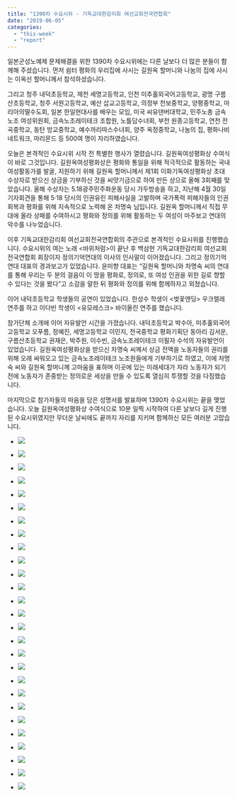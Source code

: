 ```yaml
---
title: "1390차 수요시위 - 기독교대한감리회 여선교회전국연합회"
date: "2019-06-05"
categories: 
  - "this-week"
  - "report"
---
```


일본군성노예제 문제해결을 위한 1390차 수요시위에는 다른 날보다 더 많은 분들이 함께해 주셨습니다. 먼저 쉼터 평화의 우리집에 사시는 길원옥 할머니와 나눔의 집에 사시는 이옥선 할머니께서 참석하셨습니다.

그리고 청주 내덕초등학교, 제천 세명고등학교, 인천 미추홀외국어고등학교, 광명 구름산초등학교, 청주 서원고등학교, 예산 삽교고등학교, 의정부 천보중학교, 양평중학교, 마리아의딸수도회, 일본 한일현대사를 배우는 모임, 미국 씨유댄버대학교, 민주노총 금속노조 여성위원회, 금속노조레이테크 조합원, 노틀담수녀회, 부천 원종고등학교, 연천 전곡중학교, 동탄 방교중학교, 예수까리따스수녀회, 양주 옥정중학교, 나눔의 집, 평화나비네트워크, 마리몬드 등 500여 명이 자리하였습니다.

오늘은 본격적인 수요시위 시작 전 특별한 행사가 열렸습니다. 길원옥여성평화상 수여식이 바로 그것입니다. 길원옥여성평화상은 평화와 통일을 위해 적극적으로 활동하는 국내 여성활동가를 발굴, 지원하기 위해 길원옥 할머니께서 제1회 이화기독여성평화상 초대 수상자로 받으신 상금을 기부하신 것을 씨앗기금으로 하여 만든 상으로 올해 3회째를 맞았습니다. 올해 수상자는 5.18광주민주화운동 당시 가두방송을 하고, 지난해 4월 30일 기자회견을 통해 5·18 당시의 인권유린 피해사실을 고발하며 국가폭력 피해자들의 인권회복과 평화를 위해 지속적으로 노력해 온 차명숙 님입니다. 길원옥 할머니께서 직접 무대에 올라 상패를 수여하시고 평화와 정의를 위해 활동하는 두 여성이 마주보고 연대의 악수를 나누었습니다.

이후 기독교대한감리회 여선교회전국연합회의 주관으로 본격적인 수요시위를 진행했습니다. 수요시위의 여는 노래 <바위처럼>이 끝난 후 백삼현 기독교대한감리회 여선교회전국연합회 회장이자 정의기억연대의 이사의 인사말이 이어졌습니다. 그리고 정의기억연대 대표의 경과보고가 있었습니다. 윤미향 대표는 “길원옥 할머니와 차명숙 씨의 연대를 통해 우리는 두 분의 걸음이 이 땅을 평화로, 정의로, 또 여성 인권을 위한 길로 향할 수 있다는 것을 봤다”고 소감을 말한 뒤 평화와 정의를 위해 함께하자고 외쳤습니다.

이어 내덕초등학교 학생들의 공연이 있었습니다. 한성수 학생이 <벚꽃엔딩> 우크렐레 연주를 하고 이다빈 학생이 <유모레스크> 바이올린 연주를 했습니다.

참가단체 소개에 이어 자유발언 시간을 가졌습니다. 내덕초등학교 박수아, 미추홀외국어고등학교 오푸름, 정예진, 세명고등학교 이민지, 전국중학교 평화기획단 동아리 김서운, 구름산초등학교 권재은, 박주원, 이수빈, 금속노조레이테크 이필자 수석의 자유발언이 있었습니다. 길원옥여성평화상을 받으신 차명숙 씨께서 상금 전액을 노동자들의 권리를 위해 오래 싸워오고 있는 금속노조레이테크 노조원들에게 기부하기로 하였고, 이에 차명숙 씨와 길원옥 할머니께 고마움을 표하며 이곳에 있는 미래세대가 자라 노동자가 되기 전에 노동자가 존중받는 정의로운 세상을 만들 수 있도록 열심히 투쟁할 것을 다짐했습니다.

마지막으로 참가자들의 마음을 담은 성명서를 발표하며 1390차 수요시위는 끝을 맺었습니다. 오늘 길원옥여성평화상 수여식으로 10분 일찍 시작하여 다른 날보다 길게 진행된 수요시위였지만 무더운 날씨에도 끝까지 자리를 지키며 함께하신 모든 여러분 고맙습니다.

- ![](https://r2.womenandwar.net/2019/06/IMGP7199-1024x680.jpg)
    
- ![](https://r2.womenandwar.net/2019/06/IMGP7212-1024x680.jpg)
    
- ![](https://r2.womenandwar.net/2019/06/IMGP7259-1024x680.jpg)
    
- ![](https://r2.womenandwar.net/2019/06/IMGP7264-1024x680.jpg)
    
- ![](https://r2.womenandwar.net/2019/06/IMGP7270-1024x680.jpg)
    
- ![](https://r2.womenandwar.net/2019/06/IMGP7275-1024x680.jpg)
    
- ![](https://r2.womenandwar.net/2019/06/IMGP7278-1024x680.jpg)
    
- ![](https://r2.womenandwar.net/2019/06/IMGP7281-1024x680.jpg)
    
- ![](https://r2.womenandwar.net/2019/06/IMGP7302-1024x680.jpg)
    
- ![](https://r2.womenandwar.net/2019/06/IMGP7307-1024x680.jpg)
    
- ![](https://r2.womenandwar.net/2019/06/IMGP7309-1024x680.jpg)
    
- ![](https://r2.womenandwar.net/2019/06/IMGP7314-1024x680.jpg)
    
- ![](https://r2.womenandwar.net/2019/06/IMGP7316-1024x680.jpg)
    
- ![](https://r2.womenandwar.net/2019/06/IMGP7318-1024x680.jpg)
    
- ![](https://r2.womenandwar.net/2019/06/IMGP7322-1024x680.jpg)
    
- ![](https://r2.womenandwar.net/2019/06/IMGP7325-1024x680.jpg)
    
- ![](https://r2.womenandwar.net/2019/06/IMGP7326-1024x680.jpg)
    
- ![](https://r2.womenandwar.net/2019/06/IMGP7330-1024x680.jpg)
    
- ![](https://r2.womenandwar.net/2019/06/IMGP7338-1024x680.jpg)
    
- ![](https://r2.womenandwar.net/2019/06/IMGP7345-1024x680.jpg)
    
- ![](https://r2.womenandwar.net/2019/06/IMGP7347-1024x680.jpg)
    
- ![](https://r2.womenandwar.net/2019/06/IMGP7349-1024x680.jpg)
    
- ![](https://r2.womenandwar.net/2019/06/IMGP7354-1024x680.jpg)
    

- ![](https://r2.womenandwar.net/2019/06/S28BW-419060518130_0001-724x1024.jpg)
    
- ![](https://r2.womenandwar.net/2019/06/S28BW-419060518130_0002-724x1024.jpg)
    
- ![](https://r2.womenandwar.net/2019/06/S28BW-419060518140-724x1024.jpg)
    
- ![](https://r2.womenandwar.net/2019/06/S28BW-419060518150-724x1024.jpg)

